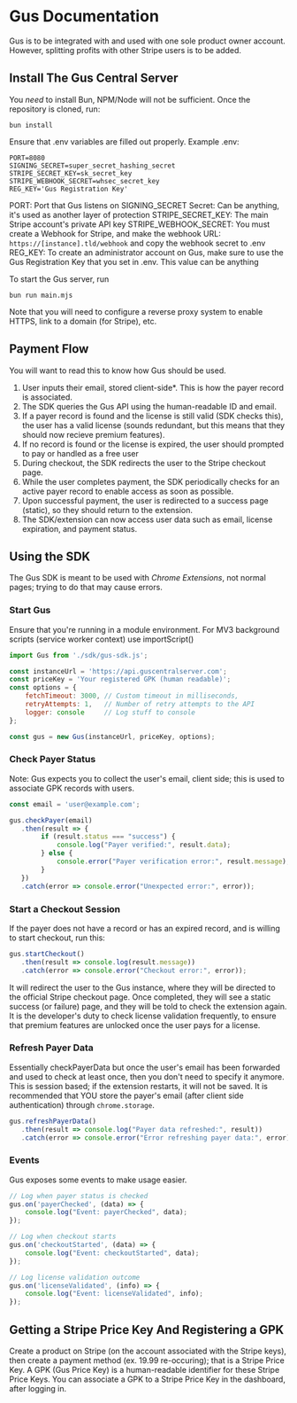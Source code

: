 # Gus Documentation

Gus is to be integrated with and used with one sole product owner account. However, splitting profits with other Stripe users is to be added.

## Install The Gus Central Server

You *need* to install Bun, NPM/Node will not be sufficient. Once the repository is cloned, run:

`bun install`

Ensure that .env variables are filled out properly. Example .env:

```
PORT=8080
SIGNING_SECRET=super_secret_hashing_secret
STRIPE_SECRET_KEY=sk_secret_key
STRIPE_WEBHOOK_SECRET=whsec_secret_key
REG_KEY='Gus Registration Key'
```

PORT: Port that Gus listens on
SIGNING_SECRET Secret: Can be anything, it's used as another layer of protection
STRIPE_SECRET_KEY: The main Stripe account's private API key
STRIPE_WEBHOOK_SECRET: You must create a Webhook for Stripe, and make the webhook URL: `https://[instance].tld/webhook` and copy the webhook secret to .env
REG_KEY: To create an administrator account on Gus, make sure to use the Gus Registration Key that you set in .env. This value can be anything

To start the Gus server, run 

`bun run main.mjs`

Note that you will need to configure a reverse proxy system to enable HTTPS, link to a domain (for Stripe), etc.

## Payment Flow
You will want to read this to know how Gus should be used. 

1. User inputs their email, stored client-side*. This is how the payer record is associated.
2. The SDK queries the Gus API using the human-readable ID and email.
3. If a payer record is found and the license is still valid (SDK checks this), the user has a valid license (sounds redundant, but this means that they should now recieve premium features).
4. If no record is found or the license is expired, the user should prompted to pay or handled as a free user
5. During checkout, the SDK redirects the user to the Stripe checkout page.
6. While the user completes payment, the SDK periodically checks for an active payer record to enable access as soon as possible.
7. Upon successful payment, the user is redirected to a success page (static), so they should return to the extension.
8. The SDK/extension can now access user data such as email, license expiration, and payment status.

## Using the SDK

The Gus SDK is meant to be used with *Chrome Extensions*, not normal pages; trying to do that may cause errors.

### Start Gus

Ensure that you're running in a module environment. For MV3 background scripts (service worker context) use importScript()

```js
import Gus from './sdk/gus-sdk.js';

const instanceUrl = 'https://api.guscentralserver.com';
const priceKey = 'Your registered GPK (human readable)';
const options = {
    fetchTimeout: 3000, // Custom timeout in milliseconds,
    retryAttempts: 1,   // Number of retry attempts to the API
    logger: console     // Log stuff to console
};

const gus = new Gus(instanceUrl, priceKey, options);
```

### Check Payer Status

Note: Gus expects you to collect the user's email, client side; this is used to associate GPK records with users.

```js
const email = 'user@example.com';

gus.checkPayer(email)
   .then(result => {
        if (result.status === "success") {
            console.log("Payer verified:", result.data);
        } else {
            console.error("Payer verification error:", result.message);
        }
   })
   .catch(error => console.error("Unexpected error:", error));
```

### Start a Checkout Session

If the payer does not have a record or has an expired record, and is willing to start checkout, run this:

```js
gus.startCheckout()
   .then(result => console.log(result.message))
   .catch(error => console.error("Checkout error:", error));
```

It will redirect the user to the Gus instance, where they will be directed to the official Stripe checkout page. Once completed, they will see a static success (or failure) page, and they will be told to check the extension again. It is the developer's duty to check license validation frequently, to ensure that premium features are unlocked once the user pays for a license.

### Refresh Payer Data

Essentially checkPayerData but once the user's email has been forwarded and used to check at least once, then you don't need to specify it anymore. This is session based; if the extension restarts, it will not be saved. It is recommended that YOU store the payer's email (after client side authentication) through `chrome.storage`.

```js
gus.refreshPayerData()
   .then(result => console.log("Payer data refreshed:", result))
   .catch(error => console.error("Error refreshing payer data:", error));
```

### Events

Gus exposes some events to make usage easier.

```js
// Log when payer status is checked
gus.on('payerChecked', (data) => {
    console.log("Event: payerChecked", data);
});

// Log when checkout starts
gus.on('checkoutStarted', (data) => {
    console.log("Event: checkoutStarted", data);
});

// Log license validation outcome
gus.on('licenseValidated', (info) => {
    console.log("Event: licenseValidated", info);
});
```

## Getting a Stripe Price Key And Registering a GPK

Create a product on Stripe (on the account associated with the Stripe keys), then create a payment method (ex. 19.99 re-occuring); that is a Stripe Price Key. A GPK (Gus Price Key) is a human-readable identifier for these Stripe Price Keys. You can associate a GPK to a Stripe Price Key in the dashboard, after logging in. 